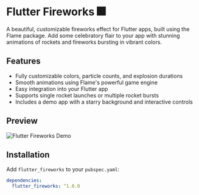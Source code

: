 # Flutter Fireworks 🎆

A beautiful, customizable fireworks effect for Flutter apps, built using the Flame package. Add some celebratory flair to your app with stunning animations of rockets and fireworks bursting in vibrant colors.

## Features

- Fully customizable colors, particle counts, and explosion durations
- Smooth animations using Flame's powerful game engine
- Easy integration into your Flutter app
- Supports single rocket launches or multiple rocket bursts
- Includes a demo app with a starry background and interactive controls

## Preview

![Flutter Fireworks Demo](https://github.com/justinschier/flutter_fireworks/demo.gif)

## Installation

Add `flutter_fireworks` to your `pubspec.yaml`:

```yaml
dependencies:
  flutter_fireworks: ^1.0.0
```
